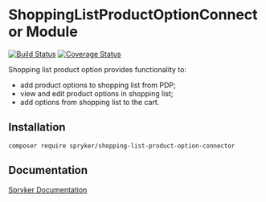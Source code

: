 # ShoppingListProductOptionConnector Module
[![Build Status](https://travis-ci.org/spryker/shopping-list-product-option-connector.svg)](https://travis-ci.org/spryker/shopping-list-product-option-connector)
[![Coverage Status](https://coveralls.io/repos/github/spryker/shopping-list-product-option-connector/badge.svg)](https://coveralls.io/github/spryker/shopping-list-product-option-connector)

Shopping list product option provides functionality to:
 - add product options to shopping list from PDP;
 - view and edit product options in shopping list;
 - add options from shopping list to the cart.

## Installation

```
composer require spryker/shopping-list-product-option-connector
```

## Documentation

[Spryker Documentation](https://academy.spryker.com/developing_with_spryker/module_guide/modules.html)
